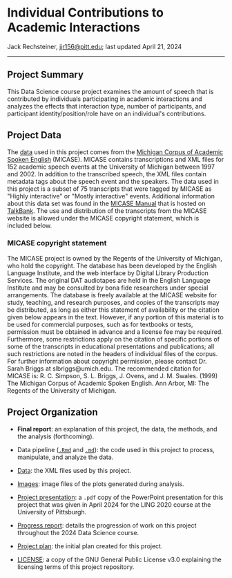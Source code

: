 # Individual Contributions to Academic Interactions

Jack Rechsteiner, [jjr156@pitt.edu](mailto:jjr156@pitt.edu); last updated April 21, 2024

------------------------------------------------------------------------

## Project Summary

This Data Science course project examines the amount of speech that is contributed by individuals participating in academic interactions and analyzes the effects that interaction type, number of participants, and participant identity/position/role have on an individual's contributions.

## Project Data

The [data](Data/) used in this project comes from the [Michigan Corpus of Academic Spoken English](https://quod.lib.umich.edu/m/micase/) (MICASE).
MICASE contains transcriptions and XML files for 152 academic speech events at the University of Michigan between 1997 and 2002. 
In addition to the transcribed speech, the XML files contain metadata tags about the speech event and the speakers.
The data used in this project is a subset of 75 transcripts that were tagged by MICASE as "Highly interactive" or "Mostly interactive" events.
Additional information about this data set was found in the [MICASE Manual](https://ca.talkbank.org/access/0docs/MICASE.pdf) that is hosted on [TalkBank](https://talkbank.org/).
The use and distribution of the transcripts from the MICASE website is allowed under the MICASE copyright statement, which is included below.

### MICASE copyright statement

The MICASE project is owned by the Regents of the University of Michigan, who hold the copyright. The database has been developed by the English Language Institute, and the web interface by Digital Library Production Services. The original DAT audiotapes are held in the English Language Institute and may be consulted by bona fide researchers under special arrangements. The database is freely available at the MICASE website for study, teaching, and research purposes, and copies of the transcripts may be distributed, as long as either this statement of availability or the citation given below appears in the text. However, if any portion of this material is to be used for commercial purposes, such as for textbooks or tests, permission must be obtained in advance and a license fee may be required. Furthermore, some restrictions apply on the citation of specific portions of some of the transcripts in educational presentations and publications; all such restrictions are noted in the headers of individual files of the corpus. For further information about copyright permission, please contact Dr. Sarah Briggs at slbriggs\@umich.edu. The recommended citation for MICASE is: R. C. Simpson, S. L. Briggs, J. Ovens, and J. M. Swales. (1999) The Michigan Corpus of Academic Spoken English. Ann Arbor, MI: The Regents of the University of Michigan.

## Project Organization

- **Final report**: an explanation of this project, the data, the methods, and the analysis (forthcoming).

- Data pipeline ([`.Rmd`](data_pipeline.Rmd) and [`.md`](data_pipeline.md)): the code used in this project to process, manipulate, and analyze the data.

- [Data](Data/): the XML files used by this project.

- [Images](Images/): image files of the plots generated during analysis.

- [Project presentation](project_presentation.pdf): a `.pdf` copy of the PowerPoint presentation for this project that was given in April 2024 for the LING 2020 course at the University of Pittsburgh. 

- [Progress report](progress_report.md): details the progression of work on this project throughout the 2024 Data Science course.

- [Project plan](project_plan.md): the initial plan created for this project.

- [LICENSE](LICENSE.md): a copy of the GNU General Public License v3.0 explaining the licensing terms of this project repository.
